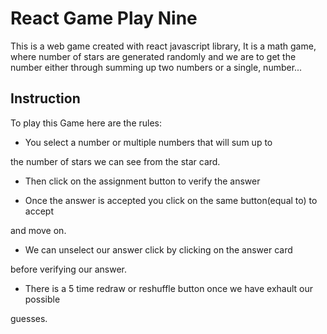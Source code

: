 # React Game Play Nine

This is a web game created with react javascript library,
It is a math game, where number of stars are generated randomly and 
we are to get the number either through summing up two numbers or a single,
number...

## Instruction

To play this Game here are the rules:

* You select a number or multiple numbers that will sum up to

the number of stars we can see from the star card.

* Then click on the assignment button to verify the answer

* Once the answer is accepted you click on the same button(equal to) to accept 

and move on.

* We can unselect our answer click by clicking on the answer card

before verifying our answer.

* There is a 5 time redraw or reshuffle button once we have exhault our possible

guesses.